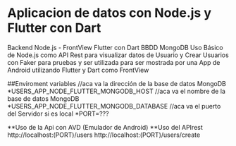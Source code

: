 # Aplicacion de datos con Node.js y Flutter con Dart
Backend Node.js - FrontView Flutter con Dart
BBDD MongoDB
Uso Básico de Node.js como API Rest para visualizar datos de Usuario y Crear Usuarios con Faker para pruebas y ser utilizada para ser mostrada por una App de Android utilizando Flutter y Dart como FrontView

##Enviroment variables
//aca va la dirección de la base de datos MongoDB
*USERS_APP_NODE_FLUTTER_MONGODB_HOST
//aca va el nombre de la base de datos MongoDB
*USERS_APP_NODE_FLUTTER_MONGODB_DATABASE
//aca va el puerto del Servidor si es local
*PORT=???

**Uso de la Api con AVD (Emulador de Android)
**Uso del APIrest
http://localhost:(PORT)/users
http://localhost:(PORT)/users/create
